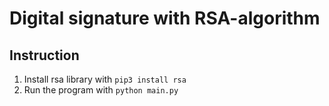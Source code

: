 # Digital signature with RSA-algorithm


## Instruction
1. Install rsa library with `pip3 install rsa`
2. Run the program with `python main.py`